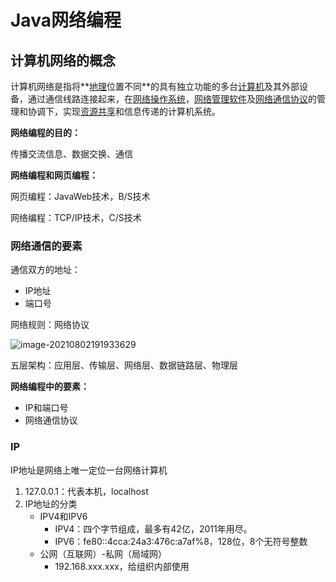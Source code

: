 # Java网络编程



## 计算机网络的概念

计算机网络是指将**[地理](https://baike.baidu.com/item/地理)位置不同**的具有独立功能的多台[计算机](https://baike.baidu.com/item/计算机/140338)及其外部设备，通过通信线路连接起来，在[网络操作系统](https://baike.baidu.com/item/网络操作系统/3997)，[网络管理软件](https://baike.baidu.com/item/网络管理软件/6579078)及[网络通信协议](https://baike.baidu.com/item/网络通信协议/4438611)的管理和协调下，实现[资源共享](https://baike.baidu.com/item/资源共享/233480)和信息传递的计算机系统。



**网络编程的目的：**

传播交流信息、数据交换、通信



**网络编程和网页编程：**

网页编程：JavaWeb技术，B/S技术

网络编程：TCP/IP技术，C/S技术



 ### 网络通信的要素

通信双方的地址：

* IP地址
* 端口号

网络规则：网络协议

![image-20210802191933629](C:\Users\J-ADan\AppData\Roaming\Typora\typora-user-images\image-20210802191933629.png)

五层架构：应用层、传输层、网络层、数据链路层、物理层



**网络编程中的要素：**

* IP和端口号
* 网络通信协议



### IP

IP地址是网络上唯一定位一台网络计算机

1. 127.0.0.1：代表本机，localhost
2. IP地址的分类
   * IPV4和IPV6
     * IPV4：四个字节组成，最多有42亿，2011年用尽。
     * IPV6：fe80::4cca:24a3:476c:a7af%8，128位，8个无符号整数
   * 公网（互联网）-私网（局域网）
     * 192.168.xxx.xxx，给组织内部使用




